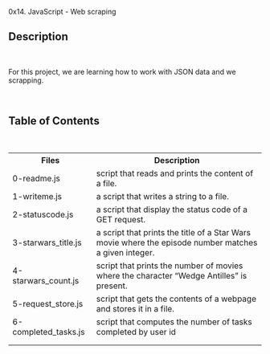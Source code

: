 <h>0x14. JavaScript - Web scraping</h1>
<br>
<h2>Description</h2>
<br>
<p>For this project, we are learning how to work with JSON data and we scrapping.</p>
<br>
<h2>Table of Contents</h2>
<br>
<table>
<tr>
<th>Files</th>
<th>Description</th>
</tr>
<tr>
<td>0-readme.js</td>
<td>script that reads and prints the content of a file.</td>
</tr>
<tr>
<td>1-writeme.js</td>
<td>a script that writes a string to a file.</td>
</tr>
<tr>
<td>2-statuscode.js</td>
<td>a script that display the status code of a GET request.</td>
</tr>
<tr>
<td>3-starwars_title.js</td>
<td>a script that prints the title of a Star Wars movie where the episode number matches a given integer.</td>
</tr>
<tr>
<td>4-starwars_count.js</td>
<td>script that prints the number of movies where the character “Wedge Antilles” is present.</td>
</tr>
<tr>
<td>5-request_store.js</td>
<td>script that gets the contents of a webpage and stores it in a file.</td>
</tr>
<tr>
<td>6-completed_tasks.js</td>
<td>script that computes the number of tasks completed by user id</td>
</tr>
<tr>
<td></td>
<td></td>
</tr>
<tr>
<td></td>
<td></td>
</tr>
</table>
